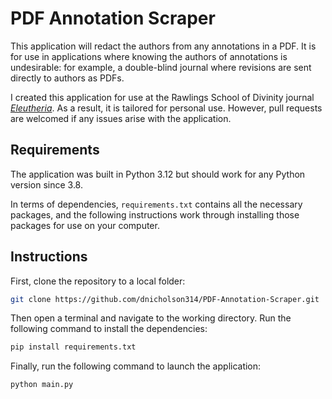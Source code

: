 # PDF Annotation Scraper

This application will redact the authors from any annotations in a PDF.
It is for use in applications where knowing the authors of annotations is
undesirable: for example, a double-blind journal where revisions are sent
directly to authors as PDFs.

I created this application for use at the Rawlings School of Divinity
journal [_Eleutheria_](https://digitalcommons.liberty.edu/eleu/). As a result,
it is tailored for personal use. However, pull requests are welcomed if any
issues arise with the application.

## Requirements

The application was built in Python 3.12 but should work for any Python
version since 3.8.

In terms of dependencies, `requirements.txt` contains all the necessary packages,
and the following instructions work through installing those packages for
use on your computer.

## Instructions

First, clone the repository to a local folder:

```bash
git clone https://github.com/dnicholson314/PDF-Annotation-Scraper.git
```

Then open a terminal and navigate to the working directory. Run the following
command to install the dependencies:

```bash
pip install requirements.txt
```

Finally, run the following command to launch the application:

```bash
python main.py
```
